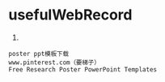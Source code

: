 # usefulWebRecord
1.
```
poster ppt模板下载
www.pinterest.com（要梯子）
Free Research Poster PowerPoint Templates
```
